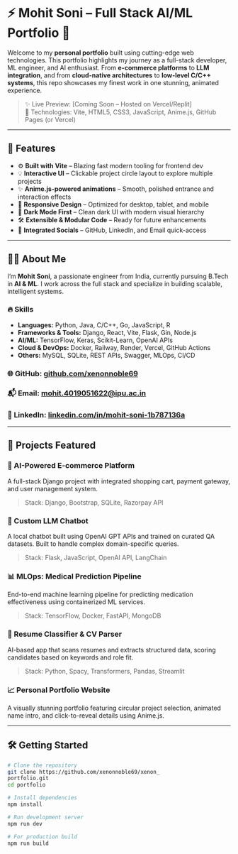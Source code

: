# ⚡ Mohit Soni – Full Stack AI/ML Portfolio 🚀

Welcome to my **personal portfolio** built using cutting-edge web technologies. This portfolio highlights my journey as a full-stack developer, ML engineer, and AI enthusiast. From **e-commerce platforms** to **LLM integration**, and from **cloud-native architectures** to **low-level C/C++ systems**, this repo showcases my finest work in one stunning, animated experience.

> ✨ Live Preview: [Coming Soon – Hosted on Vercel/Replit]  
> 🧠 Technologies: Vite, HTML5, CSS3, JavaScript, Anime.js, GitHub Pages (or Vercel)

---

## 🧩 Features

- ⚙️ **Built with Vite** – Blazing fast modern tooling for frontend dev
- 💡 **Interactive UI** – Clickable project circle layout to explore multiple projects
- ✨ **Anime.js-powered animations** – Smooth, polished entrance and interaction effects
- 📱 **Responsive Design** – Optimized for desktop, tablet, and mobile
- 🌙 **Dark Mode First** – Clean dark UI with modern visual hierarchy
- 🛠️ **Extensible & Modular Code** – Ready for future enhancements
- 🔗 **Integrated Socials** – GitHub, LinkedIn, and Email quick-access

---

## 🧑‍💻 About Me

I’m **Mohit Soni**, a passionate engineer from India, currently pursuing B.Tech in **AI & ML**. I work across the full stack and specialize in building scalable, intelligent systems.

### 🔥 Skills

- **Languages:** Python, Java, C/C++, Go, JavaScript, R  
- **Frameworks & Tools:** Django, React, Vite, Flask, Gin, Node.js  
- **AI/ML:** TensorFlow, Keras, Scikit-Learn, OpenAI APIs  
- **Cloud & DevOps:** Docker, Railway, Render, Vercel, GitHub Actions  
- **Others:** MySQL, SQLite, REST APIs, Swagger, MLOps, CI/CD

### 🌐 GitHub: [github.com/xenonnoble69](https://github.com/xenonnoble69)  
### 📬 Email: [mohit.4019051622@ipu.ac.in](mailto:mohit.4019051622@ipu.ac.in)  
### 💼 LinkedIn: [linkedin.com/in/mohit-soni-1b787136a](https://www.linkedin.com/in/mohit-soni-1b787136a)

---

## 🚀 Projects Featured

### 🛒 AI-Powered E-commerce Platform
A full-stack Django project with integrated shopping cart, payment gateway, and user management system.

> Stack: Django, Bootstrap, SQLite, Razorpay API

### 🤖 Custom LLM Chatbot
A local chatbot built using OpenAI GPT APIs and trained on curated QA datasets. Built to handle complex domain-specific queries.

> Stack: Flask, JavaScript, OpenAI API, LangChain

### 📊 MLOps: Medical Prediction Pipeline
End-to-end machine learning pipeline for predicting medication effectiveness using containerized ML services.

> Stack: TensorFlow, Docker, FastAPI, MongoDB

### 🧠 Resume Classifier & CV Parser
AI-based app that scans resumes and extracts structured data, scoring candidates based on keywords and role fit.

> Stack: Python, Spacy, Transformers, Pandas, Streamlit

### 📈 Personal Portfolio Website
A visually stunning portfolio featuring circular project selection, animated name intro, and click-to-reveal details using Anime.js.

---

## 🛠️ Getting Started

```bash
# Clone the repository
git clone https://github.com/xenonnoble69/xenon_
portfolio.git
cd portfolio

# Install dependencies
npm install

# Run development server
npm run dev

# For production build
npm run build
